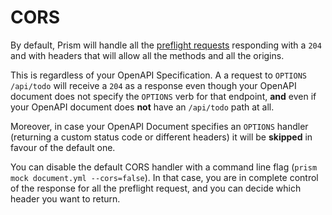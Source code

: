 # CORS

By default, Prism will handle all the [preflight requests](https://developer.mozilla.org/en-US/docs/Glossary/Preflight_request) responding with a `204` and with headers that will allow all the methods and all the origins.

This is regardless of your OpenAPI Specification. A a request to `OPTIONS /api/todo` will receive a `204` as a response even though your OpenAPI document does not specify the `OPTIONS` verb for that endpoint, **and** even if your OpenAPI document does **not** have an `/api/todo` path at all.

Moreover, in case your OpenAPI Document specifies an `OPTIONS` handler (returning a custom status code or different headers) it will be **skipped** in favour of the default one.

You can disable the default CORS handler with a command line flag (`prism mock document.yml --cors=false`). In that case, you are in complete control of the response for all the preflight request, and you can decide which header you want to return.
